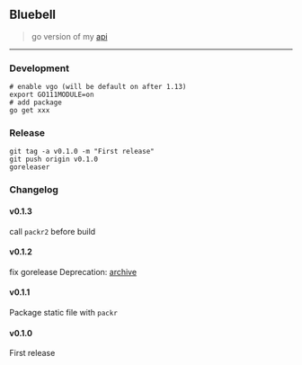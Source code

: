 ## Bluebell
> go version of my [api](https://api.dongfg.com)
-----
### Development
```
# enable vgo (will be default on after 1.13)
export GO111MODULE=on
# add package
go get xxx
```

### Release
```
git tag -a v0.1.0 -m "First release"
git push origin v0.1.0
goreleaser
```

### Changelog
#### v0.1.3
call `packr2` before build
#### v0.1.2
fix gorelease Deprecation: [archive](https://goreleaser.com/deprecations/#archive)
#### v0.1.1
Package static file with `packr`
#### v0.1.0
First release